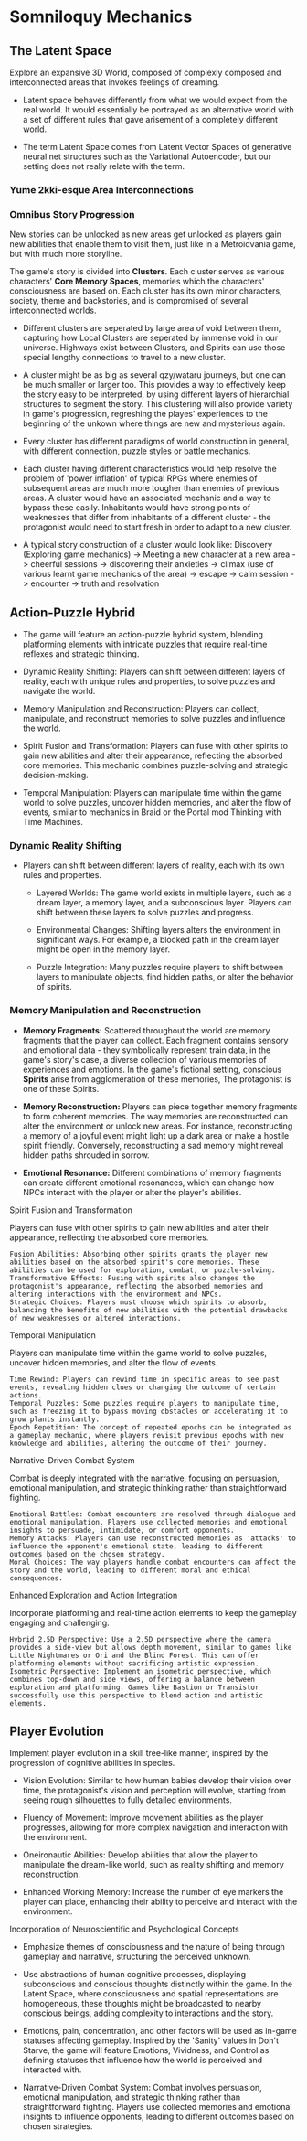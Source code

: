 # Somniloquy Mechanics
## The Latent Space
Explore an expansive 3D World, composed of complexly composed and interconnected areas that invokes feelings of dreaming. 
- Latent space behaves differently from what we would expect from the real world. It would essentially be portrayed as an alternative world with a set of different rules that gave arisement of a completely different world. 

- The term Latent Space comes from Latent Vector Spaces of generative neural net structures such as the Variational Autoencoder, but our setting does not really relate with the term.  
### Yume 2kki-esque Area Interconnections

### Omnibus Story Progression
New stories can be unlocked as new areas get unlocked as players gain new abilities that enable them to visit them, just like in a Metroidvania game, but with much more storyline.  

The game's story is divided into **Clusters**. Each cluster serves as various characters' **Core Memory Spaces**, memories which the characters' consciousness are based on. Each cluster has its own minor characters, society, theme and backstories, and is compromised of several interconnected worlds. 

- Different clusters are seperated by large area of void between them, capturing how Local Clusters are seperated by immense void in our universe. Highways exist between Clusters, and Spirits can use those special lengthy connections to travel to a new cluster.

- A cluster might be as big as several qzy/wataru journeys, but one can be much smaller or larger too. This provides a way to effectively keep the story easy to be interpreted, by using different layers of hierarchial structures to segment the story. This clustering will also provide variety in game's progression, regreshing the playes' experiences to the beginning of the unkown where things are new and mysterious again.

- Every cluster has different paradigms of world construction in general, with different connection, puzzle styles or battle mechanics. 

- Each cluster having different characteristics would help resolve the problem of 'power inflation' of typical RPGs where enemies of subsequent areas are much more tougher than enemies of previous areas. A cluster would have an associated mechanic and a way to bypass these easily. Inhabitants would have strong points of weaknesses that differ from inhabitants of a different cluster - the protagonist would need to start fresh in order to adapt to a new cluster. 

- A typical story construction of a cluster would look like: Discovery (Exploring game mechanics) -> Meeting a new character at a new area -> cheerful sessions -> discovering their anxieties -> climax (use of various learnt game mechanics of the area) -> escape -> calm session -> encounter -> truth and resolvation

## Action-Puzzle Hybrid
- The game will feature an action-puzzle hybrid system, blending platforming elements with intricate puzzles that require real-time reflexes and strategic thinking.

- Dynamic Reality Shifting: Players can shift between different layers of reality, each with unique rules and properties, to solve puzzles and navigate the world.

- Memory Manipulation and Reconstruction: Players can collect, manipulate, and reconstruct memories to solve puzzles and influence the world.

- Spirit Fusion and Transformation: Players can fuse with other spirits to gain new abilities and alter their appearance, reflecting the absorbed core memories. This mechanic combines puzzle-solving and strategic decision-making.

- Temporal Manipulation: Players can manipulate time within the game world to solve puzzles, uncover hidden memories, and alter the flow of events, similar to mechanics in Braid or the Portal mod Thinking with Time Machines.

### Dynamic Reality Shifting

- Players can shift between different layers of reality, each with its own rules and properties.

    - Layered Worlds: The game world exists in multiple layers, such as a dream layer, a memory layer, and a subconscious layer. Players can shift between these layers to solve puzzles and progress.

    - Environmental Changes: Shifting layers alters the environment in significant ways. For example, a blocked path in the dream layer might be open in the memory layer.
    
    - Puzzle Integration: Many puzzles require players to shift between layers to manipulate objects, find hidden paths, or alter the behavior of spirits.

### Memory Manipulation and Reconstruction
- **Memory Fragments:** Scattered throughout the world are memory fragments that the player can collect. Each fragment contains sensory and emotional data - they symbolically represent train data, in the game's story's case, a diverse collection of various memories of experiences and emotions. In the game's fictional setting, conscious **Spirits** arise from agglomeration of these memories, The protagonist is one of these Spirits.

- **Memory Reconstruction:** Players can piece together memory fragments to form coherent memories. The way memories are reconstructed can alter the environment or unlock new areas. For instance, reconstructing a memory of a joyful event might light up a dark area or make a hostile spirit friendly. Conversely, reconstructing a sad memory might reveal hidden paths shrouded in sorrow.

- **Emotional Resonance:** Different combinations of memory fragments can create different emotional resonances, which can change how NPCs interact with the player or alter the player's abilities.

Spirit Fusion and Transformation

Players can fuse with other spirits to gain new abilities and alter their appearance, reflecting the absorbed core memories.

    Fusion Abilities: Absorbing other spirits grants the player new abilities based on the absorbed spirit's core memories. These abilities can be used for exploration, combat, or puzzle-solving.
    Transformative Effects: Fusing with spirits also changes the protagonist's appearance, reflecting the absorbed memories and altering interactions with the environment and NPCs.
    Strategic Choices: Players must choose which spirits to absorb, balancing the benefits of new abilities with the potential drawbacks of new weaknesses or altered interactions.

Temporal Manipulation

Players can manipulate time within the game world to solve puzzles, uncover hidden memories, and alter the flow of events.

    Time Rewind: Players can rewind time in specific areas to see past events, revealing hidden clues or changing the outcome of certain actions.
    Temporal Puzzles: Some puzzles require players to manipulate time, such as freezing it to bypass moving obstacles or accelerating it to grow plants instantly.
    Epoch Repetition: The concept of repeated epochs can be integrated as a gameplay mechanic, where players revisit previous epochs with new knowledge and abilities, altering the outcome of their journey.

Narrative-Driven Combat System

Combat is deeply integrated with the narrative, focusing on persuasion, emotional manipulation, and strategic thinking rather than straightforward fighting.

    Emotional Battles: Combat encounters are resolved through dialogue and emotional manipulation. Players use collected memories and emotional insights to persuade, intimidate, or comfort opponents.
    Memory Attacks: Players can use reconstructed memories as 'attacks' to influence the opponent's emotional state, leading to different outcomes based on the chosen strategy.
    Moral Choices: The way players handle combat encounters can affect the story and the world, leading to different moral and ethical consequences.

Enhanced Exploration and Action Integration

Incorporate platforming and real-time action elements to keep the gameplay engaging and challenging.

    Hybrid 2.5D Perspective: Use a 2.5D perspective where the camera provides a side-view but allows depth movement, similar to games like Little Nightmares or Ori and the Blind Forest. This can offer platforming elements without sacrificing artistic expression.
    Isometric Perspective: Implement an isometric perspective, which combines top-down and side views, offering a balance between exploration and platforming. Games like Bastion or Transistor successfully use this perspective to blend action and artistic elements.

## Player Evolution
Implement player evolution in a skill tree-like manner, inspired by the progression of cognitive abilities in species.

- Vision Evolution: Similar to how human babies develop their vision over time, the protagonist's vision and perception will evolve, starting from seeing rough silhouettes to fully detailed environments.

- Fluency of Movement: Improve movement abilities as the player progresses, allowing for more complex navigation and interaction with the environment.

- Oneironautic Abilities: Develop abilities that allow the player to manipulate the dream-like world, such as reality shifting and memory reconstruction.

- Enhanced Working Memory: Increase the number of eye markers the player can place, enhancing their ability to perceive and interact with the environment.

Incorporation of Neuroscientific and Psychological Concepts

- Emphasize themes of consciousness and the nature of being through gameplay and narrative, structuring the perceived unknown.

- Use abstractions of human cognitive processes, displaying subconscious and conscious thoughts distinctly within the game. In the Latent Space, where consciousness and spatial representations are homogeneous, these thoughts might be broadcasted to nearby conscious beings, adding complexity to interactions and the story.

- Emotions, pain, concentration, and other factors will be used as in-game statuses affecting gameplay. Inspired by the 'Sanity' values in Don't Starve, the game will feature Emotions, Vividness, and Control as defining statuses that influence how the world is perceived and interacted with.

- Narrative-Driven Combat System: Combat involves persuasion, emotional manipulation, and strategic thinking rather than straightforward fighting. Players use collected memories and emotional insights to influence opponents, leading to different outcomes based on chosen strategies.